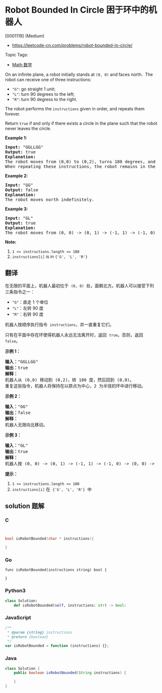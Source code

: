 # Robot Bounded In Circle 困于环中的机器人

[0001119] (Medium)

- https://leetcode-cn.com/problems/robot-bounded-in-circle/

Topic Tags:

- [Math 数学](https://leetcode-cn.com/tag/math/)

On an infinite plane, a robot initially stands at `(0, 0)` and faces north.  The robot can receive one of three instructions:

- `"G"`: go straight 1 unit;
- `"L"`: turn 90 degrees to the left;
- `"R"`: turn 90 degress to the right.

The robot performs the `instructions` given in order, and repeats them forever.

Return `true` if and only if there exists a circle in the plane such that the robot never leaves the circle.

**Example 1:**

<pre><strong>Input: </strong>"GGLLGG"
<strong>Output: </strong>true
<strong>Explanation: </strong>
The robot moves from (0,0) to (0,2), turns 180 degrees, and then returns to (0,0).
When repeating these instructions, the robot remains in the circle of radius 2 centered at the origin.
</pre>

**Example 2:**

<pre><strong>Input: </strong>"GG"
<strong>Output: </strong>false
<strong>Explanation: </strong>
The robot moves north indefinitely.
</pre>

**Example 3:**

<pre><strong>Input: </strong>"GL"
<strong>Output: </strong>true
<strong>Explanation: </strong>
The robot moves from (0, 0) -&gt; (0, 1) -&gt; (-1, 1) -&gt; (-1, 0) -&gt; (0, 0) -&gt; ...
</pre>

**Note:**

1.  `1 <= instructions.length <= 100`
2.  `instructions[i]` is in `{'G', 'L', 'R'}`

## 翻译

在无限的平面上，机器人最初位于  `(0, 0)`  处，面朝北方。机器人可以接受下列三条指令之一：

- `"G"`：直走 1 个单位
- `"L"`：左转 90 度
- `"R"`：右转 90 度

机器人按顺序执行指令  `instructions`，并一直重复它们。

只有在平面中存在环使得机器人永远无法离开时，返回  `true`。否则，返回 `false`。

**示例 1：**

<pre><strong>输入：</strong>"GGLLGG"
<strong>输出：</strong>true
<strong>解释：</strong>
机器人从 (0,0) 移动到 (0,2)，转 180 度，然后回到 (0,0)。
重复这些指令，机器人将保持在以原点为中心，2 为半径的环中进行移动。
</pre>

**示例 2：**

<pre><strong>输入：</strong>"GG"
<strong>输出：</strong>false
<strong>解释：</strong>
机器人无限向北移动。
</pre>

**示例 3：**

<pre><strong>输入：</strong>"GL"
<strong>输出：</strong>true
<strong>解释：</strong>
机器人按 (0, 0) -&gt; (0, 1) -&gt; (-1, 1) -&gt; (-1, 0) -&gt; (0, 0) -&gt; ... 进行移动。</pre>

**提示：**

1.  `1 <= instructions.length <= 100`
2.  `instructions[i]` 在  `{'G', 'L', 'R'}`  中

## solution 题解

### C

```c


bool isRobotBounded(char * instructions){

}


```

### Go

```golang
func isRobotBounded(instructions string) bool {

}
```

### Python3

```python
class Solution:
    def isRobotBounded(self, instructions: str) -> bool:

```

### JavaScript

```javascript
/**
 * @param {string} instructions
 * @return {boolean}
 */
var isRobotBounded = function (instructions) {};
```

### Java

```java
class Solution {
    public boolean isRobotBounded(String instructions) {

    }
}
```
